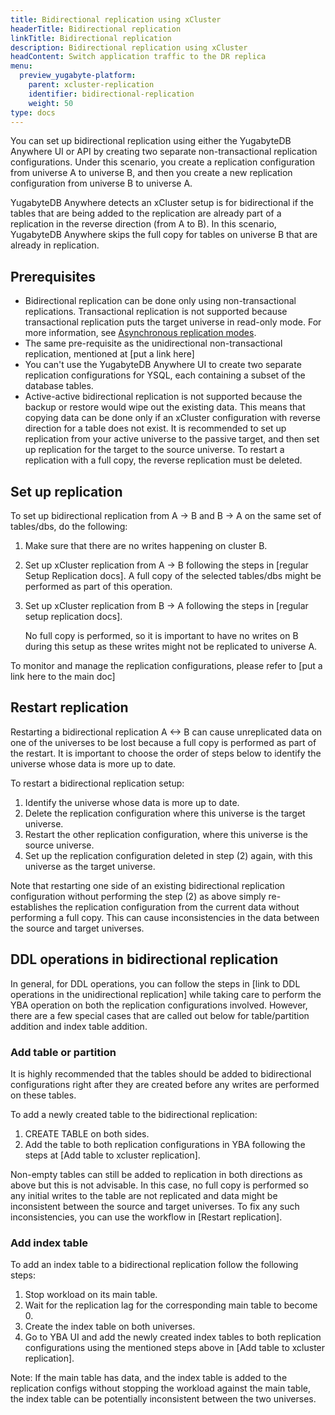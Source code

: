 ```yaml
---
title: Bidirectional replication using xCluster
headerTitle: Bidirectional replication
linkTitle: Bidirectional replication
description: Bidirectional replication using xCluster
headContent: Switch application traffic to the DR replica
menu:
  preview_yugabyte-platform:
    parent: xcluster-replication
    identifier: bidirectional-replication
    weight: 50
type: docs
---
```


You can set up bidirectional replication using either the YugabyteDB Anywhere UI or API by creating two separate non-transactional replication configurations. Under this scenario, you create a replication configuration from universe A to universe B, and then you create a new replication configuration from universe B to universe A.

YugabyteDB Anywhere detects an xCluster setup is for bidirectional if the tables that are being added to the replication are already part of a replication in the reverse direction (from A to B). In this scenario, YugabyteDB Anywhere skips the full copy for tables on universe B that are already in replication.

## Prerequisites

- Bidirectional replication can be done only using non-transactional replications. Transactional replication is not supported because transactional replication puts the target universe in read-only mode. For more information, see [Asynchronous replication modes](../../../../architecture/docdb-replication/async-replication/#asynchronous-replication-modes).
- The same pre-requisite as the unidirectional non-transactional replication, mentioned at [put a link here]
- You can't use the YugabyteDB Anywhere UI to create two separate replication configurations for YSQL, each containing a subset of the database tables.
- Active-active bidirectional replication is not supported because the backup or restore would wipe out the existing data. This means that copying data can be done only if an xCluster configuration with reverse direction for a table does not exist. It is recommended to set up replication from your active universe to the passive target, and then set up replication for the target to the source universe. To restart a replication with a full copy, the reverse replication must be deleted.

## Set up replication

To set up bidirectional replication from A -> B and B -> A on the same set of tables/dbs, do the following:

1. Make sure that there are no writes happening on cluster B.
1. Set up xCluster replication from A -> B following the steps in [regular Setup Replication docs]. A full copy of the selected tables/dbs might be performed as part of this operation.
1. Set up xCluster replication from B -> A following the steps in [regular setup replication docs].

    No full copy is performed, so it is important to have no writes on B during this setup as these writes might not be replicated to universe A.

To monitor and manage the replication configurations, please refer to [put a link here to the main doc]

## Restart replication

Restarting a bidirectional replication A <-> B can cause unreplicated data on one of the universes to be lost because a full copy is performed as part of the restart. It is important to choose the order of steps below to identify the universe whose data is more up to date.

To restart a bidirectional replication setup:

1. Identify the universe whose data is more up to date.
1. Delete the replication configuration where this universe is the target universe.
1. Restart the other replication configuration, where this universe is the source universe.
1. Set up the replication configuration deleted in step (2) again, with this universe as the target universe.

Note that restarting one side of an existing bidirectional replication configuration without performing the step (2) as above simply re-establishes the replication configuration from the current data without performing a full copy. This can cause inconsistencies in the data between the source and target universes.

## DDL operations in bidirectional replication

In general, for DDL operations, you can follow the steps in [link to DDL operations in the unidirectional replication] while taking care to perform the YBA operation on both the replication configurations involved. However, there are a few special cases that are called out below for table/partition addition and index table addition.

### Add table or partition

It is highly recommended that the tables should be added to bidirectional configurations right after they are created before any writes are performed on these tables.

To add a newly created table to the bidirectional replication:

1. CREATE TABLE on both sides.
1. Add the table to both replication configurations in YBA following the steps at [Add table to xcluster replication].

Non-empty tables can still be added to replication in both directions as above but this is not advisable. In this case, no full copy is performed so any initial writes to the table are not replicated and data might be inconsistent between the source and target universes. To fix any such inconsistencies, you can use the workflow in [Restart replication].

### Add index table

To add an index table to a bidirectional replication follow the following steps:

1. Stop workload on its main table.
1. Wait for the replication lag for the corresponding main table to become 0.
1. Create the index table on both universes.
1. Go to YBA UI and add the newly created index tables to both replication configurations using the mentioned steps above in [Add table to xcluster replication].

Note: If the main table has data, and the index table is added to the replication configs without stopping the workload against the main table, the index table can be potentially inconsistent between the two universes.

